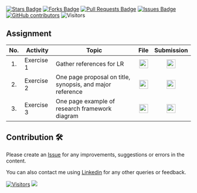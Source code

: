 <a href="https://github.com/drshahizan/research-design/stargazers"><img src="https://img.shields.io/github/stars/drshahizan/research-design" alt="Stars Badge"/></a>
<a href="https://github.com/drshahizan/research-design/network/members"><img src="https://img.shields.io/github/forks/drshahizan/research-design" alt="Forks Badge"/></a>
<a href="https://github.com/drshahizan/research-design/pulls"><img src="https://img.shields.io/github/issues-pr/drshahizan/research-design" alt="Pull Requests Badge"/></a>
<a href="https://github.com/drshahizan/research-design"><img src="https://img.shields.io/github/issues/drshahizan/research-design" alt="Issues Badge"/></a>
<a href="https://github.com/drshahizan/research-design/graphs/contributors"><img alt="GitHub contributors" src="https://img.shields.io/github/contributors/drshahizan/research-design?color=2b9348"></a>
![Visitors](https://api.visitorbadge.io/api/visitors?path=https%3A%2F%2Fgithub.com%2Fdrshahizan%2MCSD1043&labelColor=%23d9e3f0&countColor=%23697689&style=flat)

## Assignment


| No. | Activity | Topic | File | Submission |
| :-----: | ------ | ------ | :-----: | :-----: | 
| 1. | Exercise 1 | Gather references for LR | <a href="../assignment/ass1.md" ><img src="https://raw.githubusercontent.com/drshahizan/BDM/main/images/rfp.png" width="24px" height="24px" ></a> | <a href="https://github.com/drshahizan/BDM/blob/main/assignment/ass1.md#submission" ><img src="../images/document.png" width="24px" height="24px" ></a> | 
| 2. | Exercise 2 | One page proposal on title, synopsis, and major reference | <a href="https://github.com/drshahizan/Python_EDA/tree/main/assignment/ass2/bdm" ><img src="https://raw.githubusercontent.com/drshahizan/BDM/main/images/rfp.png" width="24px" height="24px" ></a> | <a href="https://github.com/drshahizan/Python_EDA/blob/main/assignment/ass2/bdm/readme.md#submission" ><img src="../images/exploratory.png" width="24px" height="24px" ></a> | 
| 3. | Exercise 3 | One page example of research framework diagram | <a href="https://github.com/drshahizan/Python_EDA/tree/main/assignment/ass2/bdm" ><img src="https://raw.githubusercontent.com/drshahizan/BDM/main/images/rfp.png" width="24px" height="24px" ></a> | <a href="https://github.com/drshahizan/Python_EDA/blob/main/assignment/ass2/bdm/readme.md#submission" ><img src="../images/exploratory.png" width="24px" height="24px" ></a> | 

## Contribution 🛠️
Please create an [Issue](https://github.com/drshahizan/BDM/issues) for any improvements, suggestions or errors in the content.

You can also contact me using [Linkedin](https://www.linkedin.com/in/drshahizan/) for any other queries or feedback.

[![Visitors](https://api.visitorbadge.io/api/visitors?path=https%3A%2F%2Fgithub.com%2Fdrshahizan&labelColor=%23697689&countColor=%23555555&style=plastic)](https://visitorbadge.io/status?path=https%3A%2F%2Fgithub.com%2Fdrshahizan)
![](https://hit.yhype.me/github/profile?user_id=81284918)

